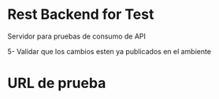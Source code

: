 # Rest Backend for Test
Servidor para pruebas de consumo de API 

5- Validar que los cambios esten ya publicados en el ambiente

# URL de prueba



